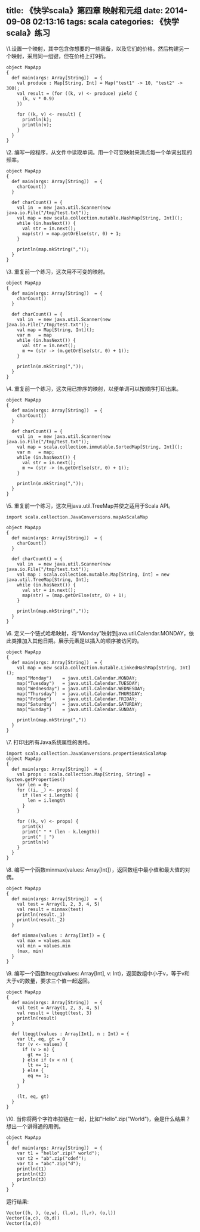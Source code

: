 title: 《快学scala》第四章 映射和元组
date: 2014-09-08 02:13:16
tags: scala
categories: 《快学scala》练习
---

\1.设置一个映射，其中包含你想要的一些装备，以及它们的价格。然后构建另一个映射，采用同一组键，但在价格上打9折。
 
```
object MapApp
{
  def main(args: Array[String])  = {
    val produce : Map[String, Int] = Map("test1" -> 10, "test2" -> 300);
    val result = (for ((k, v) <- produce) yield {
      (k, v * 0.9)
    })
   
    for ((k, v) <- result) {
      println(k);
      println(v);
    }
  }
} 
```

\2. 编写一段程序，从文件中读取单词。用一个可变映射来清点每一个单词出现的频率。 

```
object MapApp
{
  def main(args: Array[String])  = {
    charCount()
  }

  def charCount() = {
    val in  = new java.util.Scanner(new java.io.File("/tmp/test.txt"));
    val map = new scala.collection.mutable.HashMap[String, Int]();
    while (in.hasNext()) {
      val str = in.next();
      map(str) = map.getOrElse(str, 0) + 1;
    }

    println(map.mkString(","));
  }
}
```

\3. 重复前一个练习，这次用不可变的映射。 

```
object MapApp
{
  def main(args: Array[String])  = {
    charCount()
  }

  def charCount() = {
    val in  = new java.util.Scanner(new java.io.File("/tmp/test.txt"));
    val map = Map[String, Int]();
    var m   = map
    while (in.hasNext()) {
      val str = in.next();
      m += (str -> (m.getOrElse(str, 0) + 1));
    }

    println(m.mkString(","));
  }
}
```

\4. 重复前一个练习，这次用已排序的映射，以便单词可以按顺序打印出来。 

```
object MapApp
{
  def main(args: Array[String])  = {
    charCount()
  } 
    
  def charCount() = {
    val in  = new java.util.Scanner(new java.io.File("/tmp/test.txt"));
    val map = scala.collection.immutable.SortedMap[String, Int]();
    var m   = map;
    while (in.hasNext()) {
      val str = in.next();
      m += (str -> (m.getOrElse(str, 0) + 1));
    }
    
    println(m.mkString(","));
  }
}
```

\5. 重复前一个练习，这次用java.util.TreeMap并使之适用于Scala API。 

```
import scala.collection.JavaConversions.mapAsScalaMap

object MapApp
{
  def main(args: Array[String])  = {
    charCount()
  }

  def charCount() = {
    val in  = new java.util.Scanner(new java.io.File("/tmp/test.txt"));
    val map : scala.collection.mutable.Map[String, Int] = new java.util.TreeMap[String, Int];
    while (in.hasNext()) {
      val str = in.next();
      map(str) = (map.getOrElse(str, 0) + 1);
    }
    
    println(map.mkString(","));
  } 
} 
```

\6. 定义一个链式哈希映射，将“Monday”映射到java.util.Calendar.MONDAY，依此类推加入其他日期。展示元素是以插入的顺序被访问的。 

```
object MapApp
{
  def main(args: Array[String])  = {
    val map = new scala.collection.mutable.LinkedHashMap[String, Int]();
    map("Monday")    = java.util.Calendar.MONDAY;
    map("Tuesday")   = java.util.Calendar.TUESDAY;
    map("Wednesday") = java.util.Calendar.WEDNESDAY;
    map("Thursday")  = java.util.Calendar.THURSDAY;
    map("Friday")    = java.util.Calendar.FRIDAY;
    map("Saturday")  = java.util.Calendar.SATURDAY;
    map("Sunday")    = java.util.Calendar.SUNDAY;
    
    println(map.mkString(","))
  }
}
```

\7. 打印出所有Java系统属性的表格。 

```
import scala.collection.JavaConversions.propertiesAsScalaMap
object MapApp
{
  def main(args: Array[String])  = {
    val props : scala.collection.Map[String, String] = System.getProperties()
    var len = 0;
    for ((i, _) <- props) {
      if (len < i.length) {
        len = i.length
      }        
    }          

    for ((k, v) <- props) {
      print(k)
      print(" " * (len - k.length))
      print(" | ")
      println(v)
    }
  }
}
```

\8. 编写一个函数minmax(values: Array[Int]），返回数组中最小值和最大值的对偶。

```
object MapApp
{
  def main(args: Array[String])  = {
    val test = Array(1, 2, 3, 4, 5)
    val result = minmax(test)
    println(result._1)
    println(result._2)
  } 
  
  def minmax(values : Array[Int]) = {
    val max = values.max
    val min = values.min
    (max, min)
  }
}
```

\9. 编写一个函数lteqgt(values: Array[Int], v: Int)，返回数组中小于v，等于v和大于v的数量，要求三个值一起返回。 

```
object MapApp
{
  def main(args: Array[String])  = {
    val test = Array(1, 2, 3, 4, 5)
    val result = lteqgt(test, 3)
    println(result)
  } 
  
  def lteqgt(values : Array[Int], n : Int) = {
    var lt, eq, gt = 0
    for (v <- values) {
      if (v > n) {
        gt += 1; 
      } else if (v < n) {
        lt += 1;
      } else {
        eq += 1;
      } 
    } 
    
    (lt, eq, gt)
  } 
}
```

\10. 当你将两个字符串拉链在一起，比如"Hello".zip("World")，会是什么结果？想出一个讲得通的用例。 

```
object MapApp
{
  def main(args: Array[String])  = {
    var t1 = "hello".zip(" world");
    var t2 = "ab".zip("cdef");
    var t3 = "abc".zip("d");
    println(t1)
    println(t2)
    println(t3)
  }
}

```

运行结果:

```
Vector((h, ), (e,w), (l,o), (l,r), (o,l))
Vector((a,c), (b,d))
Vector((a,d))
```
